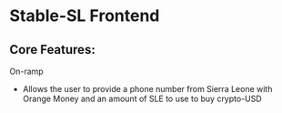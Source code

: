 # Stable-SL Frontend

## Core Features:

On-ramp
- Allows the user to provide a phone number from Sierra Leone with Orange Money
  and an amount of SLE to use to buy crypto-USD


